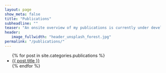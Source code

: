 ```yaml
---
layout: page
show_meta: false
title: "Publications"
subheadline: ""
teaser: "An onsite overview of my publications is currently under development. In the meantime, I refer to the list of my publications that is <a target='_blank' href='http://www.simula.no/people/leon'>available via Simula</a> or my <a target='_blank' href='https://www.mendeley.com/profiles/leon-moonen/'>Mendeley homepage.</a>"
header:
   image_fullwidth: "header_unsplash_forest.jpg"
permalink: "/publications/"
---
```

<ul>
    {% for post in site.categories.publications %}
    <li><a href="{{ site.url }}{{ post.url }}">{{ post.title }}</a></li>
    {% endfor %}
</ul>
